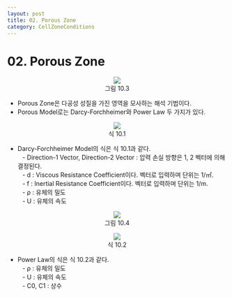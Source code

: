```yaml
---
layout: post
title: 02. Porous Zone
category: CellZoneConditions
---
```


# 02. Porous Zone

<p align='Center'>
    <img src="https:nextfoam.co.kr/baramManual/userguide/10.3.png"><br>
    그림 10.3
</p>

* Porous Zone은 다공성 성질을 가진 영역을 모사하는 해석 기법이다.<br>
* Porous Model로는 Darcy-Forchheimer와 Power Law 두 가지가 있다.<br>

<p align='Center'>
    <img src="https:nextfoam.co.kr/baramManual/userguide/식 10.1.png"><br>
    식 10.1
</p>

* Darcy-Forchheimer Model의 식은 식 10.1과 같다.<br>
&ensp; - Direction-1 Vector, Direction-2 Vector : 압력 손실 방향은 1, 2 벡터에 의해 결정된다.<br>
&ensp; - d : Viscous Resistance Coefficient이다. 벡터로 입력하며 단위는 1/㎡.<br>
&ensp; - f : Inertial Resistance Coefficient이다. 벡터로 입력하며 단위는 1/m.<br>
&ensp; - ρ : 유체의 밀도<br>
&ensp; - U : 유체의 속도<br>

<p align='Center'>
    <img src="https:nextfoam.co.kr/baramManual/userguide/10.4.png"><br>
    그림 10.4
</p>

<p align='Center'>
    <img src="https:nextfoam.co.kr/baramManual/userguide/식 10.2.png"><br>
    식 10.2
</p>

* Power Law의 식은 식 10.2과 같다.<br>
&ensp; - ρ : 유체의 밀도<br>
&ensp; - U : 유체의 속도<br>
&ensp; - C0, C1 : 상수<br>